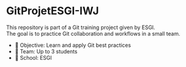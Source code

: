 # GitProjetESGI-IWJ

This repository is part of a Git training project given by ESGI.  
The goal is to practice Git collaboration and workflows in a small team.

- 🎯 Objective: Learn and apply Git best practices  
- 👥 Team: Up to 3 students  
- 🏫 School: ESGI  


